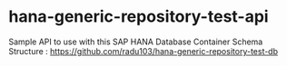 # hana-generic-repository-test-api

Sample API to use with this SAP HANA Database Container Schema Structure : 
https://github.com/radu103/hana-generic-repository-test-db
